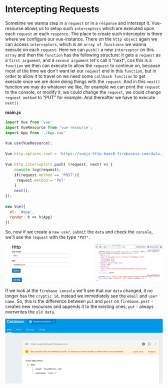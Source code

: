 # Intercepting Requests

Sometime we wanna step in a `request` or in a `response` and intersept it. Vue-resourse allows us to setup such `interceptors` which are executed upon each `request` or each `responce`. The place to create such intercepter is there where we configure our vue-instance. There on the `http object` again we can access `interceptors`, which is an `array of functions` we wanna execute on each `request`. Here we can `push()` a new `interseptor` on this `array` and then the `function` has the following structure: it gets a `request` as a `first argument`, and a `second argument` let's call it "next", cos this is a `function` we then can execute to allow the `request` to continue on, because most of the time we don't want let our `request` end in this `function`, but in order to allow it to travel on we need some `callback function` to get execute once we are done doing things with the `request`. And in this `next()` function we may do whatever we like, for example we can print the `request` to the console, or modify it, we could change the `request`, we could change `request method` to "PUT" for example. And thereafter we have to execute `next()`

**main.js**
```js
import Vue from 'vue'
import VueResource from 'vue-resource'; 
import App from './App.vue'

Vue.use(VueResource); 

Vue.http.options.root = 'https://vuejs-http-baec0.firebaseio.com/data.json'      

Vue.http.interceptors.push( (request, next) => {
    console.log(request);
    if(request.method == 'POST'){
     request.method = 'PUT'
    }
    next();
});

new Vue({
  el: '#app',
  render: h => h(App)
})
```
So, now if we create a `new user`, `submit` the `data` and check the `console`, we'll see the `request` with the type `"PUT"`.

![intercepting-requests](../intercepting-requests.png)

If we look at the `firebase console` we'll see that our `data` changed, it no longer has the `cryptic id`, instead we immediately see the `email` and `user name`. So, this is the difference between `put` and `post` on `firebase`. `post` - creates new resourses and appends it to the existing ones; `put` - always overwrites the `old data`. 

![intercepting-requests2](../intercepting-requests2.png)